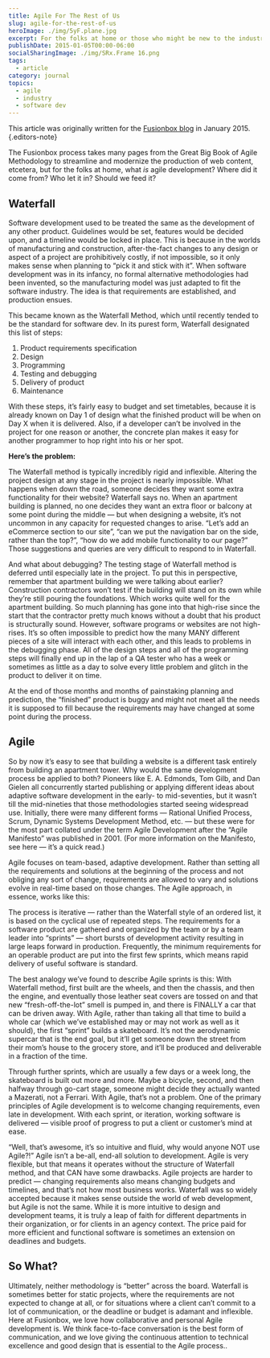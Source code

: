 ```yaml
---
title: Agile For The Rest of Us
slug: agile-for-the-rest-of-us
heroImage: ./img/5yF.plane.jpg
excerpt: For the folks at home or those who might be new to the industry, what *is* agile development? Where did it come from? Who let it in? Should we feed it?
publishDate: 2015-01-05T00:00-06:00
socialSharingImage: ./img/SRx.Frame 16.png
tags:
  - article
category: journal
topics:
  - agile
  - industry
  - software dev
---
```


This article was originally written for the [Fusionbox blog](https://www.fusionbox.com/blog/detail/agile-for-the-rest-of-us/540/) in January 2015.{.editors-note}

The Fusionbox process takes many pages from the Great Big Book of Agile Methodology to streamline and modernize the production of web content, etcetera, but for the folks at home, what _is_ agile development? Where did it come from? Who let it in? Should we feed it?

## Waterfall

Software development used to be treated the same as the development of any other product. Guidelines would be set, features would be decided upon, and a timeline would be locked in place. This is because in the worlds of manufacturing and construction, after-the-fact changes to any design or aspect of a project are prohibitively costly, if not impossible, so it only makes sense when planning to “pick it and stick with it”. When software development was in its infancy, no formal alternative methodologies had been invented, so the manufacturing model was just adapted to fit the software industry. The idea is that requirements are established, and production ensues.

This became known as the Waterfall Method, which until recently tended to be the standard for software dev. In its purest form, Waterfall designated this list of steps:

1. Product requirements specification
2. Design
3. Programming
4. Testing and debugging
5. Delivery of product
6. Maintenance

With these steps, it’s fairly easy to budget and set timetables, because it is already known on Day 1 of design what the finished product will be when on Day X when it is delivered. Also, if a developer can’t be involved in the project for one reason or another, the concrete plan makes it easy for another programmer to hop right into his or her spot.

**Here’s the problem:**

The Waterfall method is typically incredibly rigid and inflexible. Altering the project design at any stage in the project is nearly impossible. What happens when down the road, someone decides they want some extra functionality for their website? Waterfall says no. When an apartment building is planned, no one decides they want an extra floor or balcony at some point during the middle — but when designing a website, it’s not uncommon in any capacity for requested changes to arise. “Let’s add an eCommerce section to our site”, “can we put the navigation bar on the side, rather than the top?”, “how do we add mobile functionality to our page?” Those suggestions and queries are very difficult to respond to in Waterfall.

And what about debugging? The testing stage of Waterfall method is deferred until especially late in the project. To put this in perspective, remember that apartment building we were talking about earlier? Construction contractors won’t test if the building will stand on its own while they’re still pouring the foundations. Which works quite well for the apartment building. So much planning has gone into that high-rise since the start that the contractor pretty much knows without a doubt that his product is structurally sound. However, software programs or websites are not high-rises. It’s so often impossible to predict how the many MANY different pieces of a site will interact with each other, and this leads to problems in the debugging phase. All of the design steps and all of the programming steps will finally end up in the lap of a QA tester who has a week or sometimes as little as a day to solve every little problem and glitch in the product to deliver it on time.

At the end of those months and months of painstaking planning and prediction, the “finished” product is buggy and might not meet all the needs it is supposed to fill because the requirements may have changed at some point during the process.

## Agile

So by now it’s easy to see that building a website is a different task entirely from building an apartment tower. Why would the same development process be applied to both? Pioneers like E. A. Edmonds, Tom Gilb, and Dan Gielen all concurrently started publishing or applying different ideas about adaptive software development in the early- to mid-seventies, but it wasn’t till the mid-nineties that those methodologies started seeing widespread use. Initially, there were many different forms — Rational Unified Process, Scrum, Dynamic Systems Development Method, etc. — but these were for the most part collated under the term Agile Development after the “Agile Manifesto” was published in 2001. (For more information on the Manifesto, see here — it’s a quick read.)

Agile focuses on team-based, adaptive development. Rather than setting all the requirements and solutions at the beginning of the process and not obliging any sort of change, requirements are allowed to vary and solutions evolve in real-time based on those changes. The Agile approach, in essence, works like this:

The process is iterative — rather than the Waterfall style of an ordered list, it is based on the cyclical use of repeated steps. The requirements for a software product are gathered and organized by the team or by a team leader into “sprints” — short bursts of development activity resulting in large leaps forward in production. Frequently, the minimum requirements for an operable product are put into the first few sprints, which means rapid delivery of useful software is standard.

The best analogy we’ve found to describe Agile sprints is this: With Waterfall method, first built are the wheels, and then the chassis, and then the engine, and eventually those leather seat covers are tossed on and that new “fresh-off-the-lot” smell is pumped in, and there is FINALLY a car that can be driven away. With Agile, rather than taking all that time to build a whole car (which we’ve established may or may not work as well as it should), the first “sprint” builds a skateboard. It’s not the aerodynamic supercar that is the end goal, but it’ll get someone down the street from their mom’s house to the grocery store, and it’ll be produced and deliverable in a fraction of the time.

Through further sprints, which are usually a few days or a week long, the skateboard is built out more and more. Maybe a bicycle, second, and then halfway through go-cart stage, someone might decide they actually wanted a Mazerati, not a Ferrari. With Agile, that’s not a problem. One of the primary principles of Agile development is to welcome changing requirements, even late in development. With each sprint, or iteration, working software is delivered — visible proof of progress to put a client or customer’s mind at ease.

“Well, that’s awesome, it’s so intuitive and fluid, why would anyone NOT use Agile?!” Agile isn’t a be-all, end-all solution to development. Agile is very flexible, but that means it operates without the structure of Waterfall method, and that CAN have some drawbacks. Agile projects are harder to predict — changing requirements also means changing budgets and timelines, and that’s not how most business works. Waterfall was so widely accepted because it makes sense outside the world of web development, but Agile is not the same. While it is more intuitive to design and development teams, it is truly a leap of faith for different departments in their organization, or for clients in an agency context. The price paid for more efficient and functional software is sometimes an extension on deadlines and budgets.

## So What?

Ultimately, neither methodology is “better” across the board. Waterfall is sometimes better for static projects, where the requirements are not expected to change at all, or for situations where a client can’t commit to a lot of communication, or the deadline or budget is adamant and inflexible. Here at Fusionbox, we love how collaborative and personal Agile development is. We think face-to-face conversation is the best form of communication, and we love giving the continuous attention to technical excellence and good design that is essential to the Agile process..
